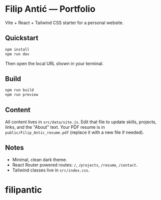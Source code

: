 # Filip Antić — Portfolio

Vite + React + Tailwind CSS starter for a personal website.

## Quickstart

```bash
npm install
npm run dev
```

Then open the local URL shown in your terminal.

## Build

```bash
npm run build
npm run preview
```

## Content

All content lives in `src/data/site.js`. Edit that file to update skills, projects, links, and the "About" text.
Your PDF resume is in `public/Filip_Antic_resume.pdf` (replace it with a new file if needed).

## Notes

- Minimal, clean dark theme.
- React Router powered routes: `/`, `/projects`, `/resume`, `/contact`.
- Tailwind classes live in `src/index.css`.
# filipantic
